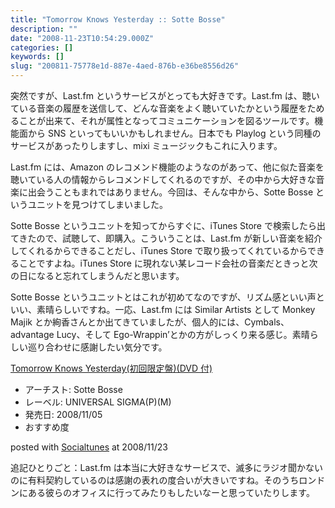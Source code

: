 ```yaml
---
title: "Tomorrow Knows Yesterday :: Sotte Bosse"
description: ""
date: "2008-11-23T10:54:29.000Z"
categories: []
keywords: []
slug: "200811-75778e1d-887e-4aed-876b-e36be8556d26"
---
```


突然ですが、Last.fm というサービスがとっても大好きです。Last.fm は、聴いている音楽の履歴を送信して、どんな音楽をよく聴いていたかという履歴をためることが出来て、それが属性となってコミュニケーションを図るツールです。機能面から SNS といってもいいかもしれません。日本でも Playlog という同種のサービスがあったりしますし、mixi ミュージックもこれに入ります。

Last.fm には、Amazon のレコメンド機能のようなのがあって、他に似た音楽を聴いている人の情報からレコメンドしてくれるのですが、その中から大好きな音楽に出会うこともまれではありません。今回は、そんな中から、Sotte Bosse というユニットを見つけてしまいました。

Sotte Bosse というユニットを知ってからすぐに、iTunes Store で検索したら出てきたので、試聴して、即購入。こういうことは、Last.fm が新しい音楽を紹介してくれるからできることだし、iTunes Store で取り扱ってくれているからできることですよね。iTunes Store に現れない某レコード会社の音楽だときっと次の日になると忘れてしまうんだと思います。

Sotte Bosse というユニットとはこれが初めてなのですが、リズム感といい声といい、素晴らしいですね。一応、Last.fm には Similar Artists として Monkey Majik とか絢香さんとか出てきていましたが、個人的には、Cymbals、advantage Lucy、そして Ego-Wrappin’とかの方がしっくり来る感じ。素晴らしい巡り合わせに感謝したい気分です。

[Tomorrow Knows Yesterday(初回限定盤)(DVD 付)](http://www.amazon.co.jp/exec/obidos/ASIN/B001GKJTYG/qli-22/ref=nosim "Tomorrow Knows Yesterday(初回限定盤)(DVD付)")

- アーチスト: Sotte Bosse
- レーベル: UNIVERSAL SIGMA(P)(M)
- 発売日: 2008/11/05
- おすすめ度

posted with [Socialtunes](http://socialtunes.net) at 2008/11/23

追記ひとりごと：Last.fm は本当に大好きなサービスで、滅多にラジオ聞かないのに有料契約しているのは感謝の表れの度合いが大きいですね。そのうちロンドンにある彼らのオフィスに行ってみたりもしたいなーと思っていたりします。
